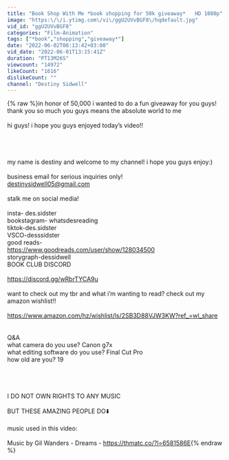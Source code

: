 ```yaml
---
title: "Book Shop With Me *book shopping for 50k giveaway*   HD 1080p"
image: "https:\/\/i.ytimg.com\/vi\/ggU2UVvBGF8\/hqdefault.jpg"
vid_id: "ggU2UVvBGF8"
categories: "Film-Animation"
tags: ["*book","shopping","giveaway*"]
date: "2022-06-02T08:13:42+03:00"
vid_date: "2022-06-01T13:15:41Z"
duration: "PT13M26S"
viewcount: "14972"
likeCount: "1616"
dislikeCount: ""
channel: "Destiny Sidwell"
---
```

{% raw %}in honor of 50,000 i wanted to do a fun giveaway for you guys! thank you so much you guys means the absolute world to me <br /><br />hi guys! i hope you guys enjoyed today’s video!! <br /><br /><br /><br /><br />my name is destiny and welcome to my channel! i hope you guys enjoy:) <br /><br />business email for serious inquiries only! <br />destinysidwell05@gmail.com<br /><br />stalk me on social media! <br /><br />insta- des.sidster<br />bookstagram- whatsdesreading <br />tiktok-des.sidster<br />VSCO-desssidster<br />good reads- <br /><a rel="nofollow" target="blank" href="https://www.goodreads.com/user/show/128034500">https://www.goodreads.com/user/show/128034500</a><br />storygraph-dessidwell<br />BOOK CLUB DISCORD <br /><br /><a rel="nofollow" target="blank" href="https://discord.gg/wRbrTYCA9u">https://discord.gg/wRbrTYCA9u</a><br /><br />want to check out my tbr and what i’m wanting to read? check out my amazon wishlist!! <br /><br /><a rel="nofollow" target="blank" href="https://www.amazon.com/hz/wishlist/ls/2SB3D88VJW3KW?ref_=wl_share">https://www.amazon.com/hz/wishlist/ls/2SB3D88VJW3KW?ref_=wl_share</a><br /><br /><br />Q&amp;A<br />what camera do you use? Canon g7x <br />what editing software do you use? Final Cut Pro<br />how old are you? 19<br /><br /><br /><br /><br />I DO NOT OWN RIGHTS TO ANY MUSIC <br /><br />BUT THESE AMAZING PEOPLE DO⬇️<br /><br />music used in this video: <br /><br />Music by Gil Wanders - Dreams - <a rel="nofollow" target="blank" href="https://thmatc.co/?l=6581586E">https://thmatc.co/?l=6581586E</a>{% endraw %}

